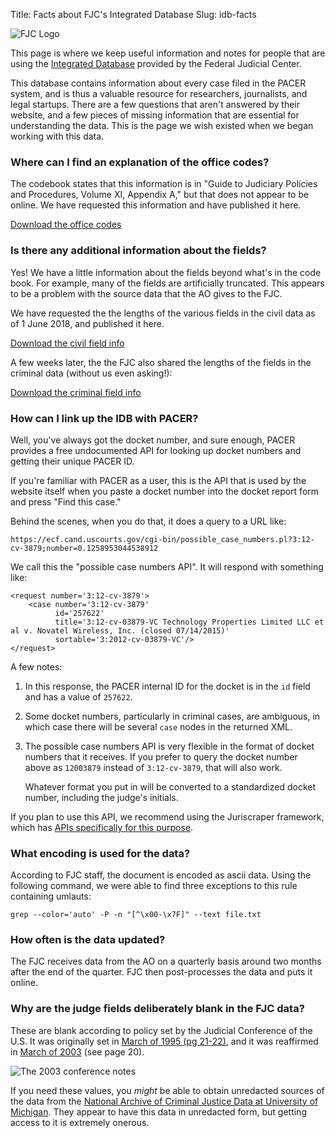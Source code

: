 Title: Facts about FJC's Integrated Database 
Slug: idb-facts

<div class="right-image">
    <img src="{filename}/images/fjc-logo.png"
         alt="FJC Logo"
         class="img-responsive border">
</div>


<p class="lead">This page is where we keep useful information and notes for people that are using the <a href="https://www.fjc.gov/research/idb">Integrated Database</a> provided by the Federal Judicial Center.</p>

This database contains information about every case filed in the PACER system, and is thus a valuable resource for researchers, journalists, and legal startups. There are a few questions that aren't answered by their website, and a few pieces of missing information that are essential for understanding the data. This is the page we wish existed when we began working with this data.


### Where can I find an explanation of the office codes?

The codebook states that this information is in "Guide to Judiciary Policies and Procedures, Volume XI, Appendix A," but that does not appear to be online. We have requested this information and have published it here.

<a href="/xlsx/fjc/integrated-database/office-codes.xlsx"
   class="btn btn-lg btn-primary">Download the office codes</a>


### Is there any additional information about the fields?

Yes! We have a little information about the fields beyond what's in the code book. For example, many of the fields are artificially truncated. This appears to be a problem with the source data that the AO gives to the FJC. 

We have requested the the lengths of the various fields in the civil data as of 1 June 2018, and published it here.

<a href="/xlsx/fjc/integrated-database/cv88on-field-lengths.xlsx"
   class="btn btn-lg btn-primary">Download the civil field info</a>
   
A few weeks later, the the FJC also shared the lengths of the fields in the criminal data (without us even asking!):

<a href="/xlsx/fjc/integrated-database/cr96on-field-lengths.xlsx"
   class="btn btn-lg btn-primary">Download the criminal field info</a>  
 

### How can I link up the IDB with PACER?

Well, you've always got the docket number, and sure enough, PACER provides a free undocumented API for looking up docket numbers and getting their unique PACER ID.

If you're familiar with PACER as a user, this is the API that is used by the website itself when you paste a docket number into the docket report form and press "Find this case."

Behind the scenes, when you do that, it does a query to a URL like:

    
    https://ecf.cand.uscourts.gov/cgi-bin/possible_case_numbers.pl?3:12-cv-3879;number=0.1258953044538912
    
We call this the "possible case numbers API". It will respond with something like:

    <request number='3:12-cv-3879'>
        <case number='3:12-cv-3879' 
              id='257622' 
              title='3:12-cv-03879-VC Technology Properties Limited LLC et al v. Novatel Wireless, Inc. (closed 07/14/2015)' 
              sortable='3:2012-cv-03879-VC'/>
    </request>

A few notes:

1. In this response, the PACER internal ID for the docket is in the `id` field and has a value of `257622`.

1. Some docket numbers, particularly in criminal cases, are ambiguous, in which case there will be several `case` nodes in the returned XML.

1. The possible case numbers API is very flexible in the format of docket numbers that it receives. If you prefer to query the docket number above as `12003879` instead of `3:12-cv-3879`, that will also work. 

    Whatever format you put in will be converted to a standardized docket number, including the judge's initials.

If you plan to use this API, we recommend using the Juriscraper framework, which has [APIs specifically for this purpose][possible].


### What encoding is used for the data?

According to FJC staff, the document is encoded as ascii data. Using the following command, we were able to find three exceptions to this rule containing umlauts:
    
    grep --color='auto' -P -n "[^\x00-\x7F]" --text file.txt
     
        
### How often is the data updated?

The FJC receives data from the AO on a quarterly basis around two months after the end of the quarter. FJC then post-processes the data and puts it online.


### Why are the judge fields deliberately blank in the FJC data?

These are blank according to policy set by the Judicial Conference of the U.S. It was originally set in [March of 1995 (pg 21-22)][031995], and it was reaffirmed in [March of 2003][032003] (see page 20).

<div class="text-center">
    <img src="{filename}/images/judge-specific-data.png"
         alt="The 2003 conference notes"
         class="img-responsive border"/>
</div>

If you need these values, you *might* be able to obtain unredacted sources of the data from the [National Archive of Criminal Justice Data at University of Michigan][nacjd]. They appear to have this data in unredacted form, but getting access to it is extremely onerous.

<script src="/js/anchor.min.js"></script>
<script type="text/javascript">
    anchors.options = {
            'visible': 'touch',
            'class': 'anchor',
            'truncate': 40
        };
    document.addEventListener("DOMContentLoaded", function(event) {
        anchors.add();
    });
</script>
    
    
[031995]: {filename}/pdf/judicial-conference-proceedings/1995-03.pdf 
[032003]: {filename}/pdf/judicial-conference-proceedings/2003-03.pdf
[possible]: https://github.com/freelawproject/juriscraper/blob/master/juriscraper/pacer/hidden_api.py#L13
[nacjd]: https://www.icpsr.umich.edu/icpsrweb/NACJD/series/72/studies
